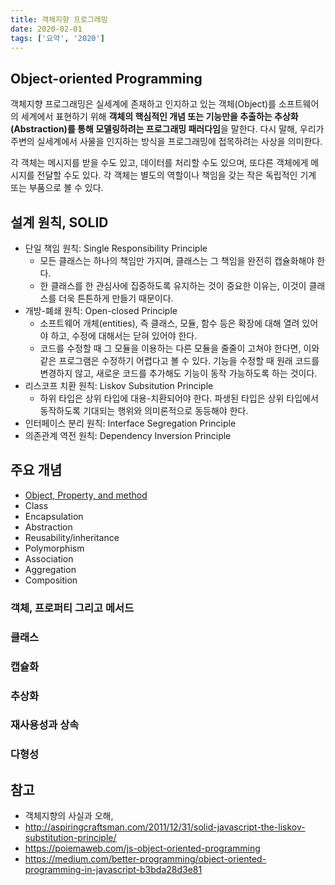 ```yaml
---
title: 객체지향 프로그래밍
date: 2020-02-01
tags: ['요약', '2020']
---
```


## Object-oriented Programming

객체지향 프로그래밍은 실세계에 존재하고 인지하고 있는 객체(Object)를 소프트웨어의 세계에서 표현하기 위해 **객체의 핵심적인 개념 또는 기능만을 추출하는 추상화(Abstraction)를 통해 모델링하려는 프로그래밍 패러다임**을 말한다. 다시 말해, 우리가 주변의 실세계에서 사물을 인지하는 방식을 프로그래밍에 접목하려는 사상을 의미한다.

각 객체는 메시지를 받을 수도 있고, 데이터를 처리할 수도 있으며, 또다른 객체에게 메시지를 전달할 수도 있다. 각 객체는 별도의 역할이나 책임을 갖는 작은 독립적인 기계 또는 부품으로 볼 수 있다.

## 설계 원칙, SOLID 
* 단일 책임 원칙: Single Responsibility Principle
  * 모든 클래스는 하나의 책임만 가지며, 클래스는 그 책임을 완전히 캡슐화해야 한다.
  * 한 클래스를 한 관심사에 집중하도록 유지하는 것이 중요한 이유는, 이것이 클래스를 더욱 튼튼하게 만들기 때문이다.
* 개방-폐쇄 원칙: Open-closed Principle
  * 소프트웨어 개체(entities), 즉 클래스, 모듈, 함수 등은 확장에 대해 열려 있어야 하고, 수정에 대해서는 닫혀 있어야 한다.
  * 코드를 수정할 때 그 모듈을 이용하는 다른 모듈을 줄줄이 고쳐야 한다면, 이와 같은 프로그램은 수정하기 어렵다고 볼 수 있다. 기능을 수정할 때 원래 코드를 변경하지 않고, 새로운 코드를 추가해도 기능이 동작 가능하도록 하는 것이다.
* 리스코프 치환 원칙: Liskov Subsitution Principle
  * 하위 타입은 상위 타입에 대용-치환되어야 한다. 파생된 타입은 상위 타입에서 동작하도록 기대되는 행위와 의미론적으로 동등해야 한다.
* 인터페이스 분리 원칙: Interface Segregation Principle
* 의존관계 역전 원칙: Dependency Inversion Principle


## 주요 개념
* [Object, Property, and method](#객체-프로퍼티-그리고-메서드)
* Class
* Encapsulation
* Abstraction
* Reusability/inheritance
* Polymorphism
* Association
* Aggregation
* Composition

### 객체, 프로퍼티 그리고 메서드
### 클래스
### 캡슐화
### 추상화
### 재사용성과 상속
### 다형성


## 참고
* 객체지향의 사실과 오해,
* http://aspiringcraftsman.com/2011/12/31/solid-javascript-the-liskov-substitution-principle/
* https://poiemaweb.com/js-object-oriented-programming
* https://medium.com/better-programming/object-oriented-programming-in-javascript-b3bda28d3e81